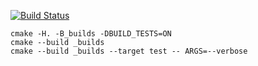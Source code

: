 [![Build Status](https://travis-ci.org/Link-God/list_2.svg?branch=master)](https://travis-ci.org/Link-God/list_2)
```
cmake -H. -B_builds -DBUILD_TESTS=ON
cmake --build _builds
cmake --build _builds --target test -- ARGS=--verbose

```
